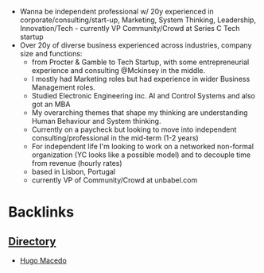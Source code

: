 - Wanna be independent professional w/ 20y experienced in corporate/consulting/start-up, Marketing, System Thinking, Leadership, Innovation/Tech - currently VP Community/Crowd at Series C Tech startup
- Over 20y of diverse business experienced across industries, company size and functions:
    - from Procter & Gamble to Tech Startup, with some entrepreneurial experience and consulting @Mckinsey in the middle.
    - I mostly had Marketing roles but had experience in wider Business Management roles.
    - Studied Electronic Engineering inc. AI and Control Systems and also got an MBA
    - My overarching themes that shape my thinking are understanding Human Behaviour and System thinking.
    - Currently on a paycheck but looking to move into independent consulting/professional in the mid-term (1-2 years)
    - For independent life I'm looking to work on a networked non-formal organization (YC looks like a possible model) and to decouple time from revenue (hourly rates)
    - based in Lisbon, Portugal
    - currently VP of Community/Crowd at unbabel.com 

# Backlinks
## [Directory](<Directory.md>)
- [Hugo Macedo](<Hugo Macedo.md>)

